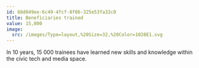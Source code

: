 ```yaml
---
id: 68d049ee-6c49-4fcf-8f06-325e53fa32c0
title: Beneficiaries trained
value: 15,000
image:
  src: /images/Type=layout,%20Size=32,%20Color=1020E1.svg
---
```


In 10 years, 15 000 trainees have learned new skills and knowledge within the civic tech and media space.
